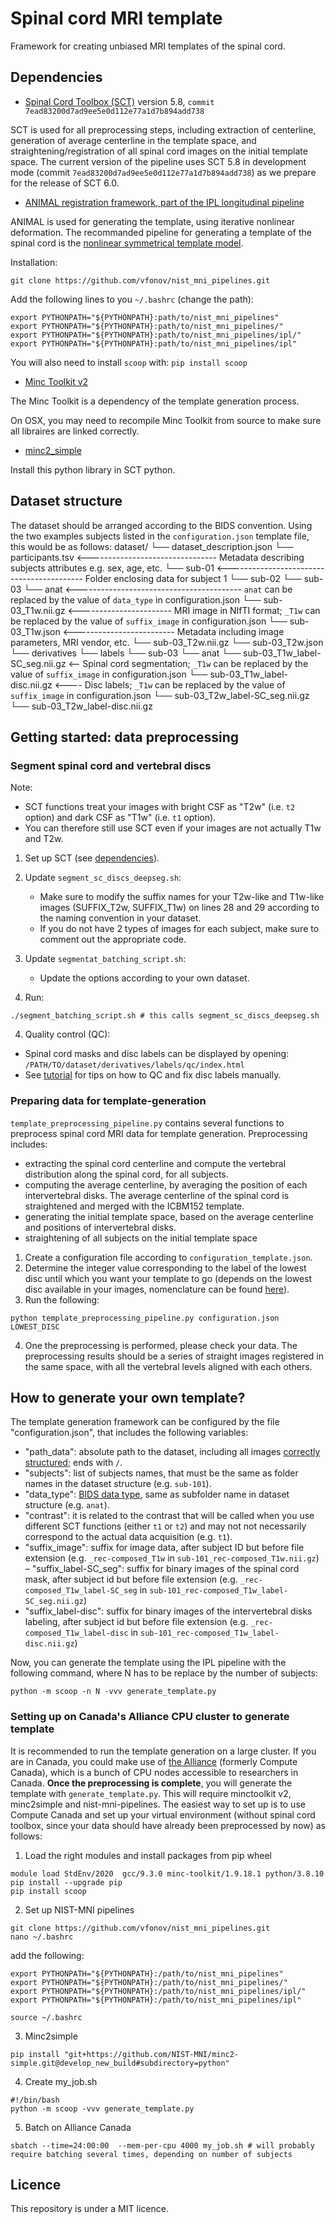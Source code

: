 # Spinal cord MRI template
Framework for creating unbiased MRI templates of the spinal cord.

## Dependencies
- [Spinal Cord Toolbox (SCT)](https://github.com/neuropoly/spinalcordtoolbox) version 5.8, `commit 7ead83200d7ad9ee5e0d112e77a1d7b894add738`

SCT is used for all preprocessing steps, including extraction of centerline, generation of average centerline in the template space, and straightening/registration of all spinal cord images on the initial template space. The current version of the pipeline uses SCT 5.8 in development mode (commit `7ead83200d7ad9ee5e0d112e77a1d7b894add738`) as we prepare for the release of SCT 6.0.

- [ANIMAL registration framework, part of the IPL longitudinal pipeline](https://github.com/vfonov/nist_mni_pipelines)

ANIMAL is used for generating the template, using iterative nonlinear deformation.
The recommanded pipeline for generating a template of the spinal cord is the [nonlinear symmetrical template model](https://github.com/vfonov/nist_mni_pipelines/blob/master/examples/synthetic_tests/test_model_creation/scoop_test_nl_sym.py).

Installation:

`git clone https://github.com/vfonov/nist_mni_pipelines.git`

Add the following lines to you `~/.bashrc` (change the path): 
```
export PYTHONPATH="${PYTHONPATH}:path/to/nist_mni_pipelines"
export PYTHONPATH="${PYTHONPATH}:path/to/nist_mni_pipelines/"
export PYTHONPATH="${PYTHONPATH}:path/to/nist_mni_pipelines/ipl/"
export PYTHONPATH="${PYTHONPATH}:path/to/nist_mni_pipelines/ipl"
```

You will also need to install `scoop` with: `pip install scoop`

- [Minc Toolkit v2](http://bic-mni.github.io/)

The Minc Toolkit is a dependency of the template generation process.

On OSX, you may need to recompile Minc Toolkit from source to make sure all libraires are linked correctly.

- [minc2_simple](https://github.com/vfonov/minc2-simple)

Install this python library in SCT python.

## Dataset structure
The dataset should be arranged according to the BIDS convention. Using the two examples subjects listed in the `configuration.json` template file, this would be as follows:
dataset/
└── dataset_description.json
└── participants.tsv  <-------------------------------- Metadata describing subjects attributes e.g. sex, age, etc.
└── sub-01  <------------------------------------------ Folder enclosing data for subject 1
└── sub-02
└── sub-03
    └── anat <----------------------------------------- `anat` can be replaced by the value of `data_type` in configuration.json
        └── sub-03_T1w.nii.gz  <----------------------- MRI image in NIfTI format; `_T1w` can be replaced by the value of `suffix_image` in configuration.json
        └── sub-03_T1w.json  <------------------------- Metadata including image parameters, MRI vendor, etc.
        └── sub-03_T2w.nii.gz
        └── sub-03_T2w.json
└── derivatives
    └── labels
        └── sub-03
            └── anat
                └── sub-03_T1w_label-SC_seg.nii.gz  <-- Spinal cord segmentation; `_T1w` can be replaced by the value of `suffix_image` in configuration.json
                └── sub-03_T1w_label-disc.nii.gz  <---- Disc labels; `_T1w` can be replaced by the value of `suffix_image` in configuration.json
                └── sub-03_T2w_label-SC_seg.nii.gz
                └── sub-03_T2w_label-disc.nii.gz

## Getting started: data preprocessing

### Segment spinal cord and vertebral discs

Note:
* SCT functions treat your images with bright CSF as "T2w" (i.e. `t2` option) and dark CSF as "T1w" (i.e. `t1` option).
* You can therefore still use SCT even if your images are not actually T1w and T2w.

1. Set up SCT (see [dependencies](#Dependencies)).
1. Update `segment_sc_discs_deepseg.sh`:
	* Make sure to modify the suffix names for your T2w-like and T1w-like images (SUFFIX_T2w, SUFFIX_T1w) on lines 28 and 29 according to the naming convention in your dataset.
	* If you do not have 2 types of images for each subject, make sure to comment out the appropriate code.
2. Update `segmentat_batching_script.sh`:
	* Update the options according to your own dataset.

3. Run:
```
./segment_batching_script.sh # this calls segment_sc_discs_deepseg.sh
```

4. Quality control (QC):
* Spinal cord masks and disc labels can be displayed by opening: `/PATH/TO/dataset/derivatives/labels/qc/index.html`
* See [tutorial](https://spinalcordtoolbox.com/user_section/tutorials/registration-to-template/vertebral-labeling.html) for tips on how to QC and fix disc labels manually.

### Preparing data for template-generation

`template_preprocessing_pipeline.py` contains several functions to preprocess spinal cord MRI data for template generation. Preprocessing includes:
* extracting the spinal cord centerline and compute the vertebral distribution along the spinal cord, for all subjects.
* computing the average centerline, by averaging the position of each intervertebral disks. The average centerline of the spinal cord is straightened and merged with the ICBM152 template.
* generating the initial template space, based on the average centerline and positions of intervertebral disks.
* straightening of all subjects on the initial template space

1. Create a configuration file according to `configuration_template.json`.
2. Determine the integer value corresponding to the label of the lowest disc until which you want your template to go (depends on the lowest disc available in your images, nomenclature can be found [here](https://spinalcordtoolbox.com/user_section/tutorials/registration-to-template/vertebral-labeling/labeling-conventions.html)).
3. Run the following:
```
python template_preprocessing_pipeline.py configuration.json LOWEST_DISC
```
4. One the preprocessing is performed, please check your data. The preprocessing results should be a series of straight images registered in the same space, with all the vertebral levels aligned with each others.

## How to generate your own template?
The template generation framework can be configured by the file "configuration.json", that includes the following variables:
- "path_data": absolute path to the dataset, including all images [correctly structured](#dataset-structure); ends with `/`.
- "subjects": list of subjects names, that must be the same as folder names in the dataset structure (e.g. `sub-101`).
- "data_type": [BIDS data type](https://bids-standard.github.io/bids-starter-kit/folders_and_files/folders.html#datatype), same as subfolder name in dataset structure (e.g. `anat`).
- "contrast": it is related to the contrast that will be called when you use different SCT functions (either `t1` or `t2`) and may not not necessarily correspond to the actual data acquisition (e.g. `t1`).
- "suffix_image": suffix for image data, after subject ID but before file extension (e.g. `_rec-composed_T1w` in `sub-101_rec-composed_T1w.nii.gz`)
– "suffix_label-SC_seg": suffix for binary images of the spinal cord mask, after subject id but before file extension (e.g. `_rec-composed_T1w_label-SC_seg` in `sub-101_rec-composed_T1w_label-SC_seg.nii.gz`)
- "suffix_label-disc": suffix for binary images of the intervertebral disks labeling, after subject id but before file extension (e.g. `_rec-composed_T1w_label-disc` in `sub-101_rec-composed_T1w_label-disc.nii.gz`)

Now, you can generate the template using the IPL pipeline with the following command, where N has to be replace by the number of subjects:

```
python -m scoop -n N -vvv generate_template.py
```

### Setting up on Canada's Alliance CPU cluster to generate template

It is recommended to run the template generation on a large cluster. If you are in Canada, you could make use of [the Alliance](https://alliancecan.ca/en) (formerly Compute Canada), which is a bunch of CPU nodes accessible to researchers in Canada. **Once the preprocessing is complete**, you will generate the template with `generate_template.py`. This will require minctoolkit v2, minc2simple and nist-mni-pipelines. The easiest way to set up is to use Compute Canada and set up your virtual environment (without spinal cord toolbox, since your data should have already been preprocessed by now) as follows:

1. Load the right modules and install packages from pip wheel
```
module load StdEnv/2020  gcc/9.3.0 minc-toolkit/1.9.18.1 python/3.8.10
pip install --upgrade pip
pip install scoop
```

2. Set up NIST-MNI pipelines
```
git clone https://github.com/vfonov/nist_mni_pipelines.git
nano ~/.bashrc
```
add the following:
```
export PYTHONPATH="${PYTHONPATH}:/path/to/nist_mni_pipelines"
export PYTHONPATH="${PYTHONPATH}:/path/to/nist_mni_pipelines/"
export PYTHONPATH="${PYTHONPATH}:/path/to/nist_mni_pipelines/ipl/"
export PYTHONPATH="${PYTHONPATH}:/path/to/nist_mni_pipelines/ipl"
```
```
source ~/.bashrc
```
3. Minc2simple
```
pip install "git+https://github.com/NIST-MNI/minc2-simple.git@develop_new_build#subdirectory=python"
``` 

4. Create my_job.sh
```
#!/bin/bash
python -m scoop -vvv generate_template.py
```

5. Batch on Alliance Canada
```
sbatch --time=24:00:00  --mem-per-cpu 4000 my_job.sh # will probably require batching several times, depending on number of subjects
```

## Licence
This repository is under a MIT licence.

